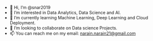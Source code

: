- 👋 Hi, I’m @snar2019
- 👀 I’m interested in Data Analytics, Data Science and AI.
- 🌱 I’m currently learning Machine Learning, Deep Learning and Cloud Deployment.
- 💞️ I’m looking to collaborate on Data science Projects.
- 📫 You can reach me on my email: narain.narain21@gmail.com


                     
<!---
snar2019/snar2019 is a ✨ special ✨ repository because its `README.md` (this file) appears on your GitHub profile.
You can click the Preview link to take a look at your changes.
--->
